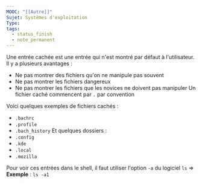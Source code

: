 ```yaml
---
MOOC: "[[Autre]]"
Sujet: Systèmes d'exploitation
Type: 
tags:
  - status_finish
  - note_permanent
---
```

Une entrée cachée est une entrée qui n'est montré par défaut à l'utilisateur. Il y a plusieurs avantages :
- Ne pas montrer des fichiers qu'on ne manipule pas souvent
- Ne pas montrer les fichiers dangereux
- Ne pas montrer les fichiers que les novices ne doivent pas manipuler
Un fichier caché commencent par `.` par convention

Voici quelques exemples de fichiers cachés :
- `.bachrc`
- `.profile`
- `.bach_history`
Et quelques dossiers :
- `.config`
- `.kde`
- `.local`
- `.mozilla`

Pour voir ces entrées dans le shell, il faut utiliser l'option `-a` du logiciel `ls`
⇒ **Exemple** : `ls -a1`